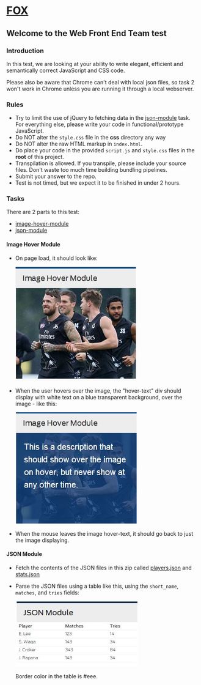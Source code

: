 # [FOX](http://www.foxsports.com.au)

## Welcome to the Web Front End Team test

### Introduction

In this test, we are looking at your ability to write elegant, efficient and semantically correct JavaScript and CSS code.

Please also be aware that Chrome can't deal with local json files, so task 2 won't work in Chrome unless you are running it through a local webserver.

### Rules

* Try to limit the use of jQuery to fetching data in the [json-module](#json-module) task. For everything else, please write your code in functional/prototype JavaScript.
* Do NOT alter the `style.css` file in the __css__ directory any way
* Do NOT alter the raw HTML markup in `index.html`.
* Do place your code in the provided `script.js` and `style.css` files in the __root__ of this project.
* Transpilation is allowed. If you transpile, please include your source files. Don't waste too much time building bundling pipelines.
* Submit your answer to the repo.
* Test is not timed, but we expect it to be finished in under 2 hours.

### Tasks

There are 2 parts to this test:

* [image-hover-module](#image-module)
* [json-module](#json-module)

#### Image Hover Module

* On page load, it should look like:

  ![example1.1.jpg](images/example1.1.JPG)

* When the user hovers over the image, the "hover-text" div should display with white text on a blue transparent background, over the image - like this:

  ![example1.2.jpg](images/example1.2.JPG)
  
* When the mouse leaves the image hover-text, it should go back to just the image displaying.

#### JSON Module

* Fetch the contents of the JSON files in this zip called [players.json](data/players.json) and [stats.json](data/stats.json)
* Parse the JSON files using a table like this, using the `short_name`, `matches`, and `tries` fields:

  ![example2](images/example2.JPG)

  Border color in the table is #eee.
